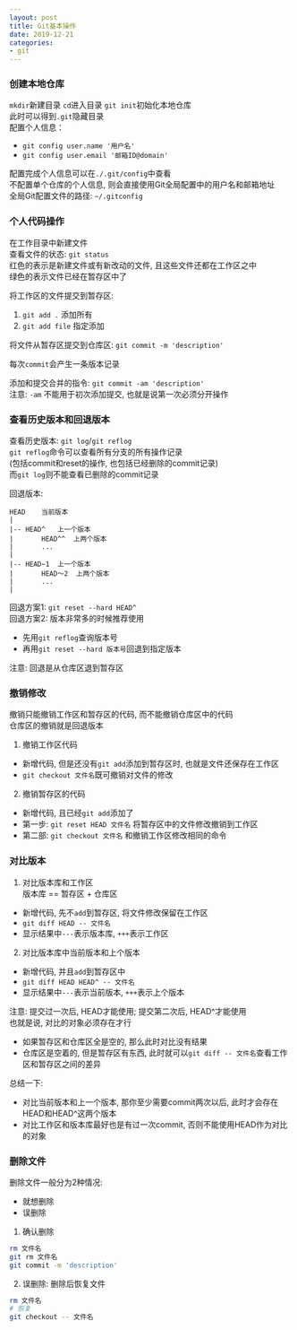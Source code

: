 ```yaml
---
layout: post
title: Git基本操作
date: 2019-12-21
categories:
- git
---
```


### 创建本地仓库
`mkdir`新建目录 `cd`进入目录 `git init`初始化本地仓库<br>
此时可以得到`.git`隐藏目录<br>
配置个人信息：
* `git config user.name '用户名'`
* `git config user.email '邮箱ID@domain'`

配置完成个人信息可以在`./.git/config`中查看<br>
不配置单个仓库的个人信息, 则会直接使用Git全局配置中的用户名和邮箱地址<br>
全局Git配置文件的路径: `~/.gitconfig`<br>

### 个人代码操作
在工作目录中新建文件<br>
查看文件的状态: `git status`<br>
红色的表示是新建文件或有新改动的文件, 且这些文件还都在工作区之中<br>
绿色的表示文件已经在暂存区中了<br>

将工作区的文件提交到暂存区:
1. `git add .` 添加所有
2. `git add file` 指定添加

将文件从暂存区提交到仓库区: `git commit -m 'description'`<br>

每次`commit`会产生一条版本记录<br>

添加和提交合并的指令: `git commit -am 'description'`<br>
注意: `-am` 不能用于初次添加提交, 也就是说第一次必须分开操作<br>

### 查看历史版本和回退版本
查看历史版本: `git log`/`git reflog`<br>
`git reflog`命令可以查看所有分支的所有操作记录<br>
(包括commit和reset的操作, 也包括已经删除的commit记录)<br>
而`git log`则不能查看已删除的commit记录<br>

回退版本:
```
HEAD    当前版本
|
|-- HEAD^   上一个版本
|       HEAD^^  上两个版本
|       ...
|      
|-- HEAD~1  上一个版本
|       HEAD～2  上两个版本
|       ...
|
```

回退方案1: `git reset --hard HEAD^`<br>
回退方案2: 版本非常多的时候推荐使用<br>
* 先用`git reflog`查询版本号
* 再用`git reset --hard 版本号`回退到指定版本

注意: 回退是从仓库区退到暂存区<br>

### 撤销修改
撤销只能撤销工作区和暂存区的代码, 而不能撤销仓库区中的代码<br>
仓库区的撤销就是回退版本<br>
1. 撤销工作区代码
* 新增代码, 但是还没有`git add`添加到暂存区时, 也就是文件还保存在工作区
* `git checkout 文件名`既可撤销对文件的修改
2. 撤销暂存区的代码
* 新增代码, 且已经`git add`添加了
* 第一步: `git reset HEAD 文件名` 将暂存区中的文件修改撤销到工作区
* 第二部: `git checkout 文件名` 和撤销工作区修改相同的命令

### 对比版本
1. 对比版本库和工作区<br>
版本库 ==  暂存区 + 仓库区<br>
* 新增代码, 先不`add`到暂存区, 将文件修改保留在工作区
* `git diff HEAD -- 文件名`
* 显示结果中`---`表示版本库, `+++`表示工作区
2. 对比版本库中当前版本和上个版本<br>
* 新增代码, 并且`add`到暂存区中
* `git diff HEAD HEAD^ -- 文件名`
* 显示结果中`---`表示当前版本, `+++`表示上个版本

注意: 提交过一次后, HEAD才能使用; 提交第二次后, HEAD^才能使用<br>
也就是说, 对比的对象必须存在才行<br>

* 如果暂存区和仓库区全是空的, 那么此时对比没有结果<br>
* 仓库区是空着的, 但是暂存区有东西, 此时就可以`git diff -- 文件名`查看工作区和暂存区之间的差异

总结一下: 
* 对比当前版本和上一个版本, 那你至少需要commit两次以后, 此时才会存在HEAD和HEAD^这两个版本
* 对比工作区和版本库最好也是有过一次commit, 否则不能使用HEAD作为对比的对象

### 删除文件
删除文件一般分为2种情况:
* 就想删除
* 误删除

1. 确认删除
```bash
rm 文件名
git rm 文件名
git commit -m 'description'
```
2. 误删除: 删除后恢复文件
```bash
rm 文件名
# 恢复
git checkout -- 文件名
```





